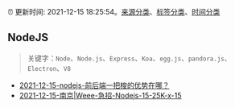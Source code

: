 :alarm_clock: 更新时间: 2021-12-15 18:25:54。[来源分类](../README.md)、[标签分类](../TAGS.md)、[时间分类](../TIMELINE.md)

## NodeJS


> 关键字：`Node`、`Node.js`、`Express`、`Koa`、`egg.js`、`pandora.js`、`Electron`、`V8`



- [2021-12-15-nodejs-前后端一把梭的优势在哪？](https://www.v2ex.com/t/822487) 
- [2021-12-15-南京|Weee-急招-Nodejs-15-25K-x-15](https://www.v2ex.com/t/822454) 